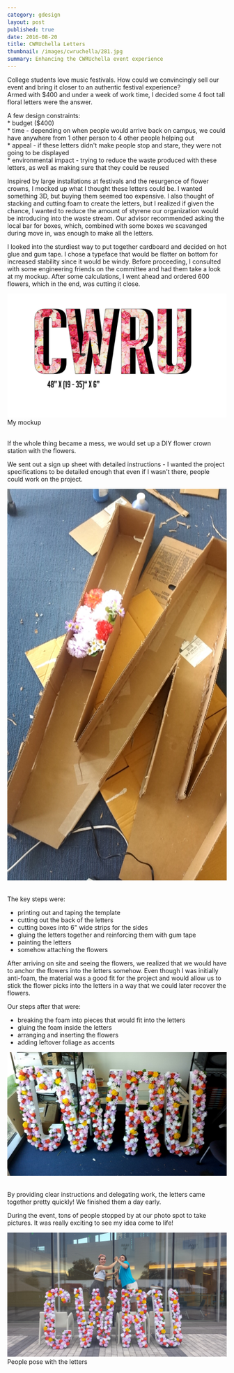 ```yaml
---
category: gdesign
layout: post
published: true
date: 2016-08-20
title: CWRUchella Letters
thumbnail: /images/cwruchella/281.jpg
summary: Enhancing the CWRUchella event experience
---
```

College students love music festivals. How could we convincingly sell our event and bring it closer to an authentic festival experience? 
<br/>
Armed with $400 and under a week of work time, I decided some 4 foot tall floral letters were the answer. 

A few design constraints: <br/>
	* budget ($400)<br/>
	* time - depending on when people would arrive back on campus, we could have anywhere from 1 other person to 4 other people helping out <br/>
	* appeal - if these letters didn't make people stop and stare, they were not going to be displayed <br/>
	* environmental impact - trying to reduce the waste produced with these letters, as well as making sure that they could be reused <br/>


Inspired by large installations at festivals and the resurgence of flower crowns, I mocked up what I thought these letters could be. I wanted something 3D, but buying them seemed too expensive. I also thought of stacking and cutting foam to create the letters, but I realized if given the chance, I wanted to reduce the amount of styrene our organization would be introducing into the waste stream. Our advisor recommended asking the local bar for boxes, which, combined with some boxes we scavanged during move in, was enough to make all the letters.

I looked into the sturdiest way to put together cardboard and decided on hot glue and gum tape. I chose a typeface that would be flatter on bottom for increased stability since it would be windy. Before proceeding, I consulted with some engineering friends on the committee and had them take a look at my mockup. After some calculations, I went ahead and ordered 600 flowers, which in the end, was cutting it close. 

<div class = "post-image">
<img alt ="My mockup" src= "/images/cwruchella/mockup.jpeg"/> <br/>
My mockup
</div>
<br/>

If the whole thing became a mess, we would set up a DIY flower crown station with the flowers. 

We sent out a sign up sheet with detailed instructions - I wanted the project specifications to be detailed enough that even if I wasn't there, people could work on the project.

<div class = "post-image">
<img alt ="In progress" src= "/images/cwruchella/W-peek.jpg"/> <br/>
</div>
<br/>


The key steps were: <br/>
* printing out and taping the template <br/>
* cutting out the back of the letters <br/>
* cutting boxes into 6" wide strips for the sides <br/>
* gluing the letters together and reinforcing them with gum tape <br/>
* painting the letters <br/>
* somehow attaching the flowers <br/>

After arriving on site and seeing the flowers, we realized that we would have to anchor the flowers into the letters somehow. Even though I was initially anti-foam, the material was a good fit for the project and would allow us to stick the flower picks into the letters in a way that we could later recover the flowers.




Our steps after that were: <br/>
* breaking the foam into pieces that would fit into the letters <br/>
* gluing the foam inside the letters<br/>
* arranging and inserting the flowers <br/>
* adding leftover foliage as accents <br/>

<div class = "post-image">
<img alt ="Completed" src= "/images/cwruchella/in-office.jpg"/> <br/>
</div>
<br/>

By providing clear instructions and delegating work, the letters came together pretty quickly! We finished them a day early. 

During the event, tons of people stopped by at our photo spot to take pictures. It was really exciting to see my idea come to life!


<div class = "post-image">
<img alt ="People pose with the letters" src= "/images/cwruchella/me_david.jpg"/> <br/>
People pose with the letters
</div>
<br/>





